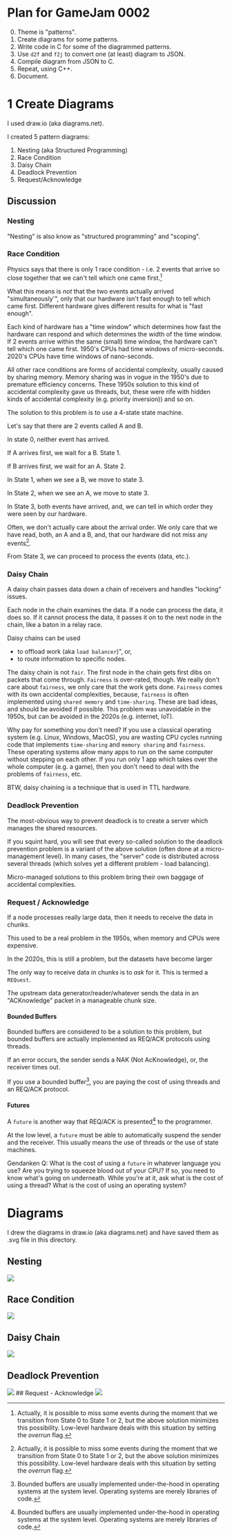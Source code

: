 # Plan for GameJam 0002
0. Theme is "patterns".
1. Create diagrams for some patterns.
2. Write code in C for some of the diagrammed patterns.
3. Use `d2f` and `f2j` to convert one (at least) diagram to JSON.
4. Compile diagram from JSON to C.
5. Repeat, using C++.
6. Document.


# 1 Create Diagrams
I used draw.io (aka diagrams.net).

I created 5 pattern diagrams:

1. Nesting (aka Structured Programming)
2. Race Condition
3. Daisy Chain
4. Deadlock Prevention
5. Request/Acknowledge

## Discussion
### Nesting
"Nesting" is also know as "structured programming" and "scoping".
### Race Condition
Physics says that there is only 1 race condition - i.e. 2 events that arrive so close together that we can't tell which one came first.[^1]

What this means is *not* that the two events actually arrived "simultaneously'", only that our hardware isn't fast enough to tell which came first.  Different hardware gives different results for what is "fast enough".  

Each kind of hardware has a "time window" which determines how fast the hardware can respond and which determines the width of the time window.  If 2 events arrive within the same (small) time window, the hardware can't tell which one came first.  1950's CPUs had time windows of micro-seconds.  2020's CPUs have time windows of nano-seconds.

All other race conditions are forms of accidental complexity, usually caused by sharing memory.  Memory sharing was in vogue in the 1950's due to premature efficiency concerns.  These 1950s solution to this kind of accidental complexity gave us threads, but, these were rife with hidden kinds of accidental complexity (e.g. priority inversion)) and so on.

The solution to this problem is to use a 4-state state machine.  

Let's say that there are 2 events called A and B.

In state 0, neither event has arrived.

If A arrives first, we wait for a B.  State 1.

If B arrives first, we wait for an A. State 2.

In State 1, when we see a B, we move to state 3.

In State 2, when we see an A, we move to state 3.

In State 3, both events have arrived, and, we can tell in which order they were seen by our hardware.

Often, we don't actually care about the arrival order.  We only care that we have read, both, an A and a B, and, that our hardware did not miss any events[^1].

[^1]: Actually, it is possible to miss some events during the moment that we transition from State 0 to State 1 or 2, but the above solution minimizes this possibility.  Low-level hardware deals with this situation by setting the *overrun* flag.

From State 3, we can proceed to process the events (data, etc.).

### Daisy Chain

A daisy chain passes data down a chain of receivers and handles "locking" issues.

Each node in the chain examines the data.  If a node can process the data, it does so.  If it cannot process the data, it passes it on to the next node in the chain, like a baton in a relay race.

Daisy chains can be used 
- to offload work (aka `load balancer`)", or,
- to route information to specific nodes.

The daisy chain is not `fair`.  The first node in the chain gets first dibs on packets that come through.  `Fairness` is over-rated, though.  We really don't care about `fairness`, we only care that the work gets done.  `Fairness` comes with its own accidental complexities, because, `fairness` is often implemented using `shared memory` and `time-sharing`.  These are bad ideas, and should be avoided if possible.  This problem was unavoidable in the 1950s, but can be avoided in the 2020s (e.g. internet, IoT).  

Why pay for something you don't need?  If you use a classical operating system (e.g. Linux, Windows, MacOS), you are wasting CPU cycles running code that implements `time-sharing` and `memory sharing` and `fairness`.  These operating systems allow many apps to run on the same computer without stepping on each other.  If you run only 1 app which takes over the whole computer (e.g. a game), then you don't need to deal with the problems of `fairness`, etc.

BTW, daisy chaining is a technique that is used in TTL hardware.

### Deadlock Prevention

The most-obvious way to prevent deadlock is to create a server which manages the shared resources.

If you squint hard, you will see that every so-called solution to the deadlock prevention problem is a variant of the above solution (often done at a micro-management level).  In many cases, the "server" code is distributed across several threads (which solves yet a different problem - load balancing).

Micro-managed solutions to this problem bring their own baggage of accidental complexities.

### Request / Acknowledge

If a node processes really large data, then it needs to receive the data in chunks.

This used to be a real problem in the 1950s, when memory and CPUs were expensive.

In the 2020s, this is still a problem, but the datasets have become larger

The only way to receive data in chunks is to *ask* for it.  This is termed a `REQuest`.

The upstream data generator/reader/whatever sends the data in an "ACKnowledge" packet in a manageable chunk size.

#### Bounded Buffers
Bounded buffers are considered to be a solution to this problem, but bounded buffers are actually implemented as REQ/ACK protocols using threads.  

If an error occurs, the sender sends a NAK (Not AcKnowledge), or, the receiver times out.

If you use a bounded buffer[^2], you are paying the cost of using threads and an REQ/ACK protocol.

[^2]: Bounded buffers are usually implemented under-the-hood in operating systems at the system level.  Operating systems are merely libraries of code.

#### Futures

A `future` is another way that REQ/ACK is presented[^2] to the programmer.

[^2]: Note that I choose to use the word "presented" instead of "implemented".  There is only 1 way to implement a bounded buffer at the opcode level.  You can only change this by re-designing the hardware (not likely).

At the low level, a `future` must be able to automatically suspend the sender and the receiver.  This usually means the use of threads or the use of state machines.

Gendanken Q: What is the cost of using a `future` in whatever language you use?  Are you trying to squeeze blood out of your CPU?  If so, you need to know what's going on underneath.  While you're at it, ask what is the cost of using a thread?  What is the cost of using an operating system?

# Diagrams
I drew the diagrams in draw.io (aka diagrams.net) and have saved them as .svg file in this directory.

## Nesting
<img src="https://github.com/guitarvydas/jam0002/blob/main/guitarvydas/patterns-1.%20Nesting.svg"/>

## Race Condition
<img src="https://github.com/guitarvydas/jam0002/blob/main/guitarvydas/patterns-2.%20Race%20Condition.svg"/>

## Daisy Chain
<img src="https://github.com/guitarvydas/jam0002/blob/main/guitarvydas/patterns-3.%20Daisy%20Chain.svg"/>

## Deadlock Prevention
<img src="https://github.com/guitarvydas/jam0002/blob/main/guitarvydas/patterns-4.%20Deadlock%20Prevention.svg"/>
## Request - Acknowledge

<img src="https://github.com/guitarvydas/jam0002/blob/main/guitarvydas/patterns-5.%20Request%20-%20Acknowledge.svg"/>

